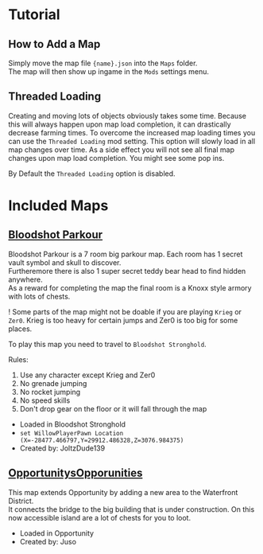 # Tutorial
## How to Add a Map
Simply move the map file ``{name}.json`` into the ``Maps`` folder.  
The map will then show up ingame in the ``Mods`` settings menu.  

## Threaded Loading
Creating and moving lots of objects obviously takes some time. Because this will always happen upon map load completion, 
it can drastically decrease farming times. To overcome the increased map loading times you can use the ``Threaded Loading`` 
mod setting. This option will slowly load in all map changes over time. 
As a side effect you will not see all final map changes upon map load completion. You might see some pop ins.

By Default the ``Threaded Loading`` option is disabled.

# Included Maps

## [Bloodshot Parkour](maps/Bloodshot_Parkour)
Bloodshot Parkour is a 7 room big parkour map. Each room has 1 secret vault symbol and skull to discover.  
Furtheremore there is also 1 super secret teddy bear head to find hidden anywhere.  
As a reward for completing the map the final room is a Knoxx style armory with lots of chests.  

! Some parts of the map might not be doable if you are playing ``Krieg`` or ``Zer0``.
Krieg is too heavy for certain jumps and Zer0 is too big for some places.

To play this map you need to travel to ``Bloodshot Stronghold``.

Rules:
1) Use any character except Krieg and Zer0
2) No grenade jumping
3) No rocket jumping
4) No speed skills
5) Don't drop gear on the floor or it will fall through the map

- Loaded in Bloodshot Stronghold
- ``set WillowPlayerPawn Location (X=-28477.466797,Y=29912.486328,Z=3076.984375)``
- Created by: JoltzDude139

## [OpportunitysOpporunities](maps/OpportunitysOpporunities)
This map extends Opportunity by adding a new area to the Waterfront District.  
It connects the bridge to the big building that is under construction.
On this now accessible island are a lot of chests for you to loot.
- Loaded in Opportunity
- Created by: Juso
